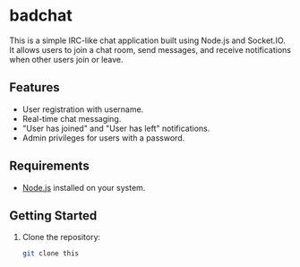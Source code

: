 # badchat

This is a simple IRC-like chat application built using Node.js and Socket.IO. It allows users to join a chat room, send messages, and receive notifications when other users join or leave.

## Features

- User registration with username.
- Real-time chat messaging.
- "User has joined" and "User has left" notifications.
- Admin privileges for users with a password.

## Requirements

- [Node.js](https://nodejs.org/) installed on your system.

## Getting Started

1. Clone the repository:

   ```bash
   git clone this
